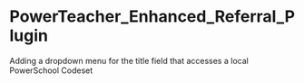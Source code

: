 # PowerTeacher_Enhanced_Referral_Plugin
Adding a dropdown menu for the title field that accesses a local PowerSchool Codeset
